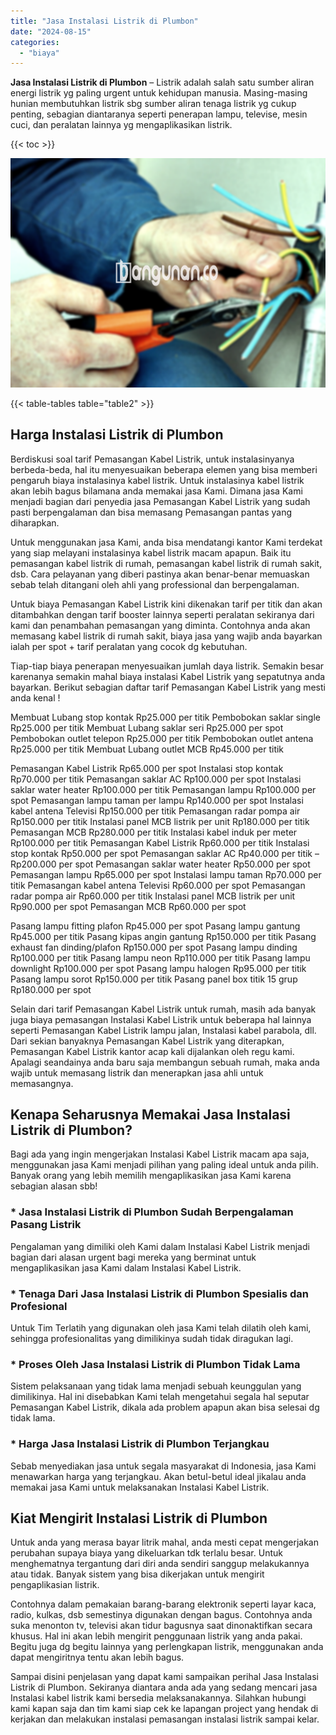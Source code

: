 ```yaml
---
title: "Jasa Instalasi Listrik di Plumbon"
date: "2024-08-15"
categories: 
  - "biaya"
---
```


**Jasa Instalasi Listrik di Plumbon** – Listrik adalah salah satu sumber aliran energi listrik yg paling urgent untuk kehidupan manusia. Masing-masing hunian membutuhkan listrik sbg sumber aliran tenaga listrik yg cukup penting, sebagian diantaranya seperti penerapan lampu, televise, mesin cuci, dan peralatan lainnya yg mengaplikasikan listrik.

{{< toc >}}

![Jasa Instalasi Listrik di Plumbon](/images/instalasi-listrik-murah20.png)

{{< table-tables table="table2" >}}

## Harga Instalasi Listrik di Plumbon

Berdiskusi soal tarif Pemasangan Kabel Listrik, untuk instalasinyanya berbeda-beda, hal itu menyesuaikan beberapa elemen yang bisa memberi pengaruh biaya instalasinya kabel listrik. Untuk instalasinya kabel listrik akan lebih bagus bilamana anda memakai jasa Kami. Dimana jasa Kami menjadi bagian dari penyedia jasa Pemasangan Kabel Listrik yang sudah pasti berpengalaman dan bisa memasang Pemasangan pantas yang diharapkan.

Untuk menggunakan jasa Kami, anda bisa mendatangi kantor Kami terdekat yang siap melayani instalasinya kabel listrik macam apapun. Baik itu pemasangan kabel listrik di rumah, pemasangan kabel listrik di rumah sakit, dsb. Cara pelayanan yang diberi pastinya akan benar-benar memuaskan sebab telah ditangani oleh ahli yang professional dan berpengalaman.

Untuk biaya Pemasangan Kabel Listrik kini dikenakan tarif per titik dan akan ditambahkan dengan tarif booster lainnya seperti peralatan sekiranya dari kami dan penambahan pemasangan yang diminta. Contohnya anda akan memasang kabel listrik di rumah sakit, biaya jasa yang wajib anda bayarkan ialah per spot + tarif peralatan yang cocok dg kebutuhan.

Tiap-tiap biaya penerapan menyesuaikan jumlah daya listrik. Semakin besar karenanya semakin mahal biaya instalasi Kabel Listrik yang sepatutnya anda bayarkan. Berikut sebagian daftar tarif Pemasangan Kabel Listrik yang mesti anda kenal !

Membuat Lubang stop kontak Rp25.000 per titik Pembobokan saklar single Rp25.000 per titik Membuat Lubang saklar seri Rp25.000 per spot Pembobokan outlet telepon Rp25.000 per titik Pembobokan outlet antena Rp25.000 per titik Membuat Lubang outlet MCB Rp45.000 per titik

Pemasangan Kabel Listrik Rp65.000 per spot Instalasi stop kontak Rp70.000 per titik Pemasangan saklar AC Rp100.000 per spot Instalasi saklar water heater Rp100.000 per titik Pemasangan lampu Rp100.000 per spot Pemasangan lampu taman per lampu Rp140.000 per spot Instalasi kabel antena Televisi Rp150.000 per titik Pemasangan radar pompa air Rp150.000 per titik Instalasi panel MCB listrik per unit Rp180.000 per titik Pemasangan MCB Rp280.000 per titik Instalasi kabel induk per meter Rp100.000 per titik Pemasangan Kabel Listrik Rp60.000 per titik Instalasi stop kontak Rp50.000 per spot Pemasangan saklar AC Rp40.000 per titik – Rp200.000 per spot Pemasangan saklar water heater Rp50.000 per spot Pemasangan lampu Rp65.000 per spot Instalasi lampu taman Rp70.000 per titik Pemasangan kabel antena Televisi Rp60.000 per spot Pemasangan radar pompa air Rp60.000 per titik Instalasi panel MCB listrik per unit Rp90.000 per spot Pemasangan MCB Rp60.000 per spot

Pasang lampu fitting plafon Rp45.000 per spot Pasang lampu gantung Rp45.000 per titik Pasang kipas angin gantung Rp150.000 per titik Pasang exhaust fan dinding/plafon Rp150.000 per spot Pasang lampu dinding Rp100.000 per titik Pasang lampu neon Rp110.000 per titik Pasang lampu downlight Rp100.000 per spot Pasang lampu halogen Rp95.000 per titik Pasang lampu sorot Rp150.000 per titik Pasang panel box titik 15 grup Rp180.000 per spot

Selain dari tarif Pemasangan Kabel Listrik untuk rumah, masih ada banyak juga biaya pemasangan Instalasi Kabel Listrik untuk beberapa hal lainnya seperti Pemasangan Kabel Listrik lampu jalan, Instalasi kabel parabola, dll. Dari sekian banyaknya Pemasangan Kabel Listrik yang diterapkan, Pemasangan Kabel Listrik kantor acap kali dijalankan oleh regu kami. Apalagi seandainya anda baru saja membangun sebuah rumah, maka anda wajib untuk memasang listrik dan menerapkan jasa ahli untuk memasangnya.

## Kenapa Seharusnya Memakai Jasa Instalasi Listrik di Plumbon?

Bagi ada yang ingin mengerjakan Instalasi Kabel Listrik macam apa saja, menggunakan jasa Kami menjadi pilihan yang paling ideal untuk anda pilih. Banyak orang yang lebih memilih mengaplikasikan jasa Kami karena sebagian alasan sbb!

### \* Jasa Instalasi Listrik di Plumbon Sudah Berpengalaman Pasang Listrik

Pengalaman yang dimiliki oleh Kami dalam Instalasi Kabel Listrik menjadi bagian dari alasan urgent bagi mereka yang berminat untuk mengaplikasikan jasa Kami dalam Instalasi Kabel Listrik.

### \* Tenaga Dari Jasa Instalasi Listrik di Plumbon Spesialis dan Profesional

Untuk Tim Terlatih yang digunakan oleh jasa Kami telah dilatih oleh kami, sehingga profesionalitas yang dimilikinya sudah tidak diragukan lagi.

### \* Proses Oleh Jasa Instalasi Listrik di Plumbon Tidak Lama

Sistem pelaksanaan yang tidak lama menjadi sebuah keunggulan yang dimilikinya. Hal ini disebabkan Kami telah mengetahui segala hal seputar Pemasangan Kabel Listrik, dikala ada problem apapun akan bisa selesai dg tidak lama.

### \* Harga Jasa Instalasi Listrik di Plumbon Terjangkau

Sebab menyediakan jasa untuk segala masyarakat di Indonesia, jasa Kami menawarkan harga yang terjangkau. Akan betul-betul ideal jikalau anda memakai jasa Kami untuk melaksanakan Instalasi Kabel Listrik.

## Kiat Mengirit Instalasi Listrik di Plumbon


Untuk anda yang merasa bayar litrik mahal, anda mesti cepat mengerjakan perubahan supaya biaya yang dikeluarkan tdk terlalu besar. Untuk menghematnya tergantung dari diri anda sendiri sanggup melakukannya atau tidak. Banyak sistem yang bisa dikerjakan untuk mengirit pengaplikasian listrik.

Contohnya dalam pemakaian barang-barang elektronik seperti layar kaca, radio, kulkas, dsb semestinya digunakan dengan bagus. Contohnya anda suka menonton tv, televisi akan tidur bagusnya saat dinonaktifkan secara khusus. Hal ini akan lebih mengirit penggunaan listrik yang anda pakai. Begitu juga dg begitu lainnya yang perlengkapan listrik, menggunakan anda dapat mengiritnya tentu akan lebih bagus.

Sampai disini penjelasan yang dapat kami sampaikan perihal Jasa Instalasi Listrik di Plumbon. Sekiranya diantara anda ada yang sedang mencari jasa Instalasi kabel listrik kami bersedia melaksanakannya. Silahkan hubungi kami kapan saja dan tim kami siap cek ke lapangan project yang hendak di kerjakan dan melakukan instalasi pemasangan instalasi listrik sampai kelar.
